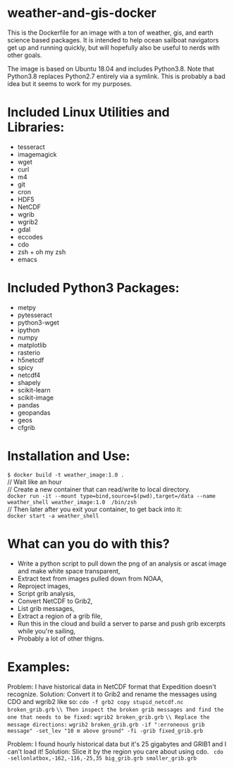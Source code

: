 # weather-and-gis-docker
This is the Dockerfile for an image with a ton of weather, gis, and earth science based packages. It is intended to help ocean sailboat navigators get up and running quickly, but will hopefully also be useful to nerds with other goals.

The image is based on Ubuntu 18.04 and includes Python3.8.
Note that Python3.8 replaces Python2.7 entirely via a symlink.
This is probably a bad idea but it seems to work for my purposes.

# Included Linux Utilities and Libraries:
- tesseract
- imagemagick
- wget
- curl
- m4
- git
- cron
- HDF5
- NetCDF
- wgrib
- wgrib2
- gdal
- eccodes
- cdo
- zsh + oh my zsh
- emacs

# Included Python3 Packages:
- metpy
- pytesseract
- python3-wget
- ipython
- numpy
- matplotlib
- rasterio
- h5netcdf
- spicy
- netcdf4
- shapely
- scikit-learn
- scikit-image
- pandas
- geopandas
- geos
- cfgrib


# Installation and Use:
`$ docker build -t weather_image:1.0 .`  
// Wait like an hour  
// Create a new container that can read/write to local directory.  
`docker run -it --mount type=bind,source=$(pwd),target=/data --name weather_shell weather_image:1.0  /bin/zsh`  
// Then later after you exit your container, to get back into it:  
`docker start -a weather_shell`

# What can you do with this?
- Write a python script to pull down the png of an analysis or ascat image and make white space transparent,
- Extract text from images pulled down from NOAA,
- Reproject images, 
- Script grib analysis,
- Convert NetCDF to Grib2,
- List grib messages,
- Extract a region of a grib file,
- Run this in the cloud and build a server to parse and push grib excerpts while you're sailing, 
- Probably a lot of other thigns. 

# Examples:
Problem: I have historical data in NetCDF format that Expedition doesn't recognize.
Solution: Convert it to Grib2 and rename the messages using CDO and wgrib2 like so:
`cdo -f grb2 copy stupid_netcdf.nc broken_grib.grb`
`\\ Then inspect the broken grib messages and find the one that needs to be fixed:`
`wgrib2 broken_grib.grb`
`\\ Replace the message directions:`
`wgrib2 broken_grib.grb -if ":erroneous grib message" -set_lev "10 m above ground" -fi -grib fixed_grib.grb`

Problem: I found hourly historical data but it's 25 gigabytes and GRIB1 and I can't load it!
Solution: Slice it by the region you care about using cdo.
` cdo -sellonlatbox,-162,-116,-25,35 big_grib.grb smaller_grib.grb`
